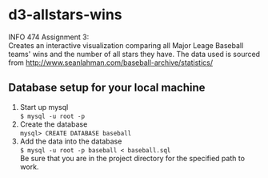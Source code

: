 # d3-allstars-wins
INFO 474 Assignment 3:  
Creates an interactive visualization comparing all Major Leage Baseball teams' wins and the number of all stars they have. The data used is sourced from http://www.seanlahman.com/baseball-archive/statistics/

## Database setup for your local machine

1. Start up mysql  
  `$ mysql -u root -p`
2. Create the database  
  `mysql> CREATE DATABASE baseball`
3. Add the data into the database  
  `$ mysql -u root -p baseball < baseball.sql `  
  Be sure that you are in the project directory for the specified path to work.
